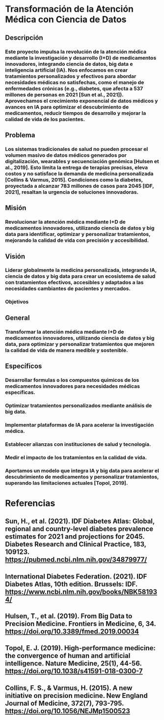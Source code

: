 # Transformación de la Atención Médica con Ciencia de Datos

## Descripción

### Este proyecto impulsa la revolución de la atención médica mediante la investigación y desarrollo (I+D) de medicamentos innovadores, integrando ciencia de datos, big data e inteligencia artificial (IA). Nos enfocamos en crear tratamientos personalizados y efectivos para abordar necesidades médicas no satisfechas, como el manejo de enfermedades crónicas (e.g., diabetes, que afecta a 537 millones de personas en 2021 [Sun et al., 2021]). Aprovechamos el crecimiento exponencial de datos médicos y avances en IA para optimizar el descubrimiento de medicamentos, reducir tiempos de desarrollo y mejorar la calidad de vida de los pacientes.

## Problema

### Los sistemas tradicionales de salud no pueden procesar el volumen masivo de datos médicos generados por digitalización, wearables y secuenciación genómica [Hulsen et al., 2019]. Esto limita la entrega de terapias precisas, eleva costos y no satisface la demanda de medicina personalizada [Collins & Varmus, 2015]. Condiciones como la diabetes, proyectada a alcanzar 783 millones de casos para 2045 [IDF, 2021], resaltan la urgencia de soluciones innovadoras.

## Misión

### Revolucionar la atención médica mediante I+D de medicamentos innovadores, utilizando ciencia de datos y big data para identificar, optimizar y personalizar tratamientos, mejorando la calidad de vida con precisión y accesibilidad.

## Visión

### Liderar globalmente la medicina personalizada, integrando IA, ciencia de datos y big data para crear un ecosistema de salud con tratamientos efectivos, accesibles y adaptados a las necesidades cambiantes de pacientes y mercados.

### Objetivos

## General

### Transformar la atención médica mediante I+D de medicamentos innovadores, utilizando ciencia de datos y big data, para optimizar y personalizar tratamientos que mejoren la calidad de vida de manera medible y sostenible.

## Específicos

### Desarrollar formulas o los compuestos quimicos de los medicamentos innovadores para necesidades médicas específicas.

### Optimizar tratamientos personalizados mediante análisis de big data.

### Implementar plataformas de IA para acelerar la investigación médica.

### Establecer alianzas con instituciones de salud y tecnología.

### Medir el impacto de los tratamientos en la calidad de vida.


### Aportamos un modelo que integra IA y big data para acelerar el descubrimiento de medicamentos y personalizar tratamientos, superando las limitaciones actuales [Topol, 2019].

# Referencias

## Sun, H., et al. (2021). IDF Diabetes Atlas: Global, regional and country-level diabetes prevalence estimates for 2021 and projections for 2045. Diabetes Research and Clinical Practice, 183, 109123. https://pubmed.ncbi.nlm.nih.gov/34879977/

## International Diabetes Federation. (2021). IDF Diabetes Atlas, 10th edition. Brussels: IDF. https://www.ncbi.nlm.nih.gov/books/NBK581934/

## Hulsen, T., et al. (2019). From Big Data to Precision Medicine. Frontiers in Medicine, 6, 34. https://doi.org/10.3389/fmed.2019.00034

## Topol, E. J. (2019). High-performance medicine: the convergence of human and artificial intelligence. Nature Medicine, 25(1), 44-56. https://doi.org/10.1038/s41591-018-0300-7

## Collins, F. S., & Varmus, H. (2015). A new initiative on precision medicine. New England Journal of Medicine, 372(7), 793-795. https://doi.org/10.1056/NEJMp1500523